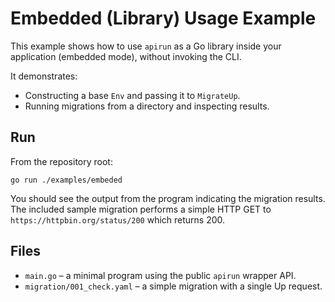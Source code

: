 # Embedded (Library) Usage Example

This example shows how to use `apirun` as a Go library inside your application (embedded mode), without invoking the CLI.

It demonstrates:
- Constructing a base `Env` and passing it to `MigrateUp`.
- Running migrations from a directory and inspecting results.

## Run

From the repository root:

```
go run ./examples/embeded
```

You should see the output from the program indicating the migration results. The included sample migration performs a simple HTTP GET to `https://httpbin.org/status/200` which returns 200.

## Files

- `main.go` – a minimal program using the public `apirun` wrapper API.
- `migration/001_check.yaml` – a simple migration with a single Up request.
